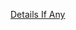 [Details If Any](https://github.com/deathbybandaid/piholeparser/blob/master/RecentRunLogs/parsingscripts/JoeWein.md)

